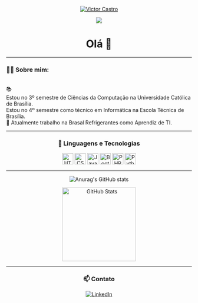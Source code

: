 <p align="center">
  <a href="https://github.com/seunome">
    <img src="https://user-images.githubusercontent.com/20955511/199138068-0a7b7b75-a024-4f00-803f-30a19c5d1b2d.png" alt="Victor Castro" /></a>
</p>

<p align="center">
  <a href="https://github.com/DenverCoder1/readme-typing-svg">
    <img src="https://readme-typing-svg.demolab.com/?lines=Back%20End%20Dev;Apaixonado%20por%20tecnologia&font=Fira%20Code&center=true&width=600&height=50&color=f75c7e&vCenter=true&pause=1000&size=22" />
  </a>
</p>

<h1 align="center">Olá 👋</h1>

---

<h3 align="left">👩‍💻 Sobre mim: </h3>

<br> 📚
<br> Estou no 3º semestre de Ciências da Computação na Universidade Católica de Brasília. 
<br>Estou no 4º semestre como técnico em Informática na Escola Técnica de Brasília.
<br> 💼 Atualmente trabalho na Brasal Refrigerantes como Aprendiz de TI. 

---

<h3 align="center">🤖 Linguagens e Tecnologias</h3>

<div align="center">
    <img alt="HTML" title="HTML" width="30px" src="https://cdn.jsdelivr.net/gh/devicons/devicon@latest/icons/html5/html5-original.svg"/>
    <img alt="CSS" title="CSS" width="30px" src="https://cdn.jsdelivr.net/gh/devicons/devicon@latest/icons/css3/css3-original.svg"/>
    <img alt="JavaScript" title="JavaScript" width="30px" src="https://cdn.jsdelivr.net/gh/devicons/devicon@latest/icons/javascript/javascript-original.svg"/>
    <img alt="Bootstrap" title="Bootstrap" width="30px" src="https://cdn.jsdelivr.net/gh/devicons/devicon@latest/icons/bootstrap/bootstrap-original.svg"/>
    <img alt="PHP" title="PHP" width="30px" src="https://cdn.jsdelivr.net/gh/devicons/devicon@latest/icons/php/php-original.svg"/>
    <img alt="Python" title="Python" width="30px" src="https://cdn.jsdelivr.net/gh/devicons/devicon@latest/icons/python/python-original.svg"/>
</div>

---

<div align="center">

![Anurag's GitHub stats](https://github-readme-stats.vercel.app/api?username=vitinhozy&theme=dark&show_icons=true)

<img 
      alt="GitHub Stats" 
      height="200" 
      src="https://github-readme-stats.vercel.app/api/top-langs/?username=vitinhozy&theme=tokyonight&layout=compact&custom_title=Technologies&langs_count=9" 
/>

</div>

---

<h3 align="center">📫 Contato</h3>

<div align="center">

[![LinkedIn](https://img.shields.io/badge/LinkedIn-0077B5?style=for-the-badge&logo=linkedin&logoColor=white)](https://www.linkedin.com/in/victor-castro-10756a274)


</div>
